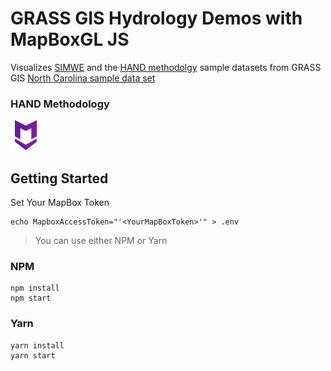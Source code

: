 # GRASS GIS Hydrology Demos with MapBoxGL JS

Visualizes [SIMWE](https://ncsu-geoforall-lab.github.io/geospatial-modeling-course/grass/simwe.html) and the [HAND methodolgy](https://grasswiki.osgeo.org/wiki/From_GRASS_GIS_novice_to_power_user_(workshop_at_FOSS4G_Boston_2017)#Hydrology:_Estimating_inundation_extent_using_HAND_methodology) sample datasets from GRASS GIS [North Carolina sample data set](https://grass.osgeo.org/download/sample-data/)

### HAND Methodology 

![HAND Methodology](https://github.com/adam-p/markdown-here/raw/master/src/common/images/icon48.png "Logo Title Text 1")


## Getting Started

Set Your MapBox Token

```
echo MapboxAccessToken="'<YourMapBoxToken>'" > .env
```

> You can use either NPM or Yarn

### NPM

```
npm install
npm start
```

### Yarn

```
yarn install 
yarn start
```




